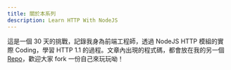 ```yaml
---
title: 關於本系列
description: Learn HTTP With NodeJS
---
```


這是一個 30 天的挑戰，記錄我身為前端工程師，透過 NodeJS HTTP 模組的實際 Coding，學習 HTTP 1.1 的過程。文章內出現的程式碼，都會放在我的另一個 [Repo](https://github.com/samuel871211/nodeJS.test)，歡迎大家 fork 一份自己來玩玩呦！

